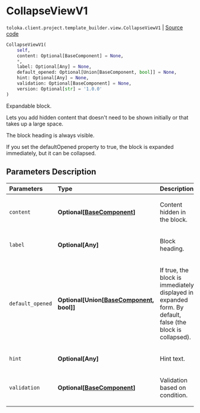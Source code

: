# CollapseViewV1
`toloka.client.project.template_builder.view.CollapseViewV1` | [Source code](https://github.com/Toloka/toloka-kit/blob/v1.1.2/src/client/project/template_builder/view.py#L121)

```python
CollapseViewV1(
    self,
    content: Optional[BaseComponent] = None,
    *,
    label: Optional[Any] = None,
    default_opened: Optional[Union[BaseComponent, bool]] = None,
    hint: Optional[Any] = None,
    validation: Optional[BaseComponent] = None,
    version: Optional[str] = '1.0.0'
)
```

Expandable block.


Lets you add hidden content that doesn't need to be shown initially or that takes up a large space.

The block heading is always visible.

If you set the defaultOpened property to true, the block is expanded immediately, but it can be collapsed.

## Parameters Description

| Parameters | Type | Description |
| :----------| :----| :-----------|
`content`|**Optional\[[BaseComponent](toloka.client.project.template_builder.base.BaseComponent.md)\]**|<p>Content hidden in the block.</p>
`label`|**Optional\[Any\]**|<p>Block heading.</p>
`default_opened`|**Optional\[Union\[[BaseComponent](toloka.client.project.template_builder.base.BaseComponent.md), bool\]\]**|<p>If true, the block is immediately displayed in expanded form. By default, false (the block is collapsed).</p>
`hint`|**Optional\[Any\]**|<p>Hint text.</p>
`validation`|**Optional\[[BaseComponent](toloka.client.project.template_builder.base.BaseComponent.md)\]**|<p>Validation based on condition.</p>
